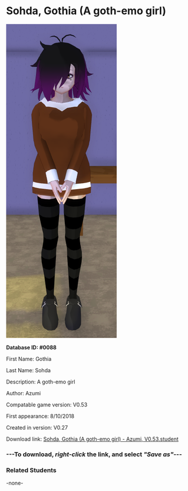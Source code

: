 # Sohda, Gothia (A goth-emo girl)

<img src="../../Files/Images/Sohda, Gothia (A goth-emo girl).png" title="Sohda, Gothia (A goth-emo girl) - Azumi, V0.53">

**Database ID: #0088**

First Name: Gothia

Last Name: Sohda

Description: A goth-emo girl

Author: Azumi

Compatable game version: V0.53

First appearance: 8/10/2018

Created in version: V0.27

Download link: <a href="https://raw.githubusercontent.com/Arbiter1223/Daigaku-Gurashi-Custom-Students/master/Files/Student%20Files/Sohda%2C%20Gothia%20(A%20goth-emo%20girl)%20-%20Azumi%2C%20V0.53.student">Sohda, Gothia (A goth-emo girl) - Azumi, V0.53.student</a>

### ---**To download, _right-click_ the link, and select _"Save as"_**---

### Related Students

-none-
